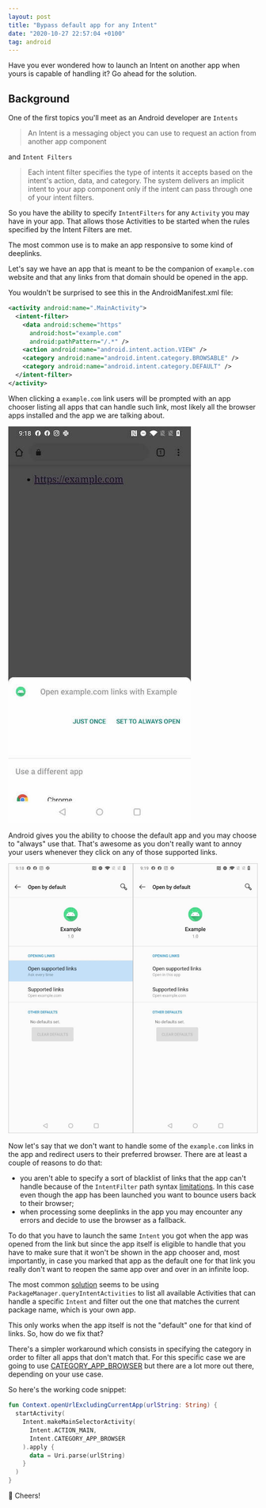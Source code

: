 ```yaml
---
layout: post
title: "Bypass default app for any Intent"
date: "2020-10-27 22:57:04 +0100"
tag: android
---
```


Have you ever wondered how to launch an Intent on another app when yours is capable of handling it? Go ahead for the solution.

## Background

One of the first topics you'll meet as an Android developer are `Intents`

> An Intent is a messaging object you can use to request an action from another app component

and `Intent Filters`

> Each intent filter specifies the type of intents it accepts based on the intent's action, data, and category. The system delivers an implicit intent to your app component only if the intent can pass through one of your intent filters.

So you have the ability to specify `IntentFilters` for any `Activity` you may have in your app. That allows those Activities to be started when the rules specified by the Intent Filters are met.

The most common use is to make an app responsive to some kind of deeplinks.

Let's say we have an app that is meant to be the companion of `example.com` website and that any links from that domain should be opened in the app.

You wouldn't be surprised to see this in the AndroidManifest.xml file:

```xml
<activity android:name=".MainActivity">
  <intent-filter>
    <data android:scheme="https"
      android:host="example.com"
      android:pathPattern="/.*" />
    <action android:name="android.intent.action.VIEW" />
    <category android:name="android.intent.category.BROWSABLE" />
    <category android:name="android.intent.category.DEFAULT" />
  </intent-filter>
</activity>
```

When clicking a `example.com` link users will be prompted with an app chooser listing all apps that can handle such link, most likely all the browser apps installed and the app we are talking about.

![Chooser](/assets/img/posts/intent-default-app/chooser.jpg)

Android gives you the ability to choose the default app and you may choose to "always" use that. That's awesome as you don't really want to annoy your users whenever they click on any of those supported links.

![Chooser](/assets/img/posts/intent-default-app/open-links.jpg)

Now let's say that we don't want to handle some of the `example.com` links in the app and redirect users to their preferred browser. There are at least a couple of reasons to do that:
- you aren't able to specify a sort of blacklist of links that the app can't handle because of the `IntentFilter` path syntax [limitations](https://developer.android.com/guide/topics/manifest/data-element). In this case even though the app has been launched you want to bounce users back to their browser;
- when processing some deeplinks in the app you may encounter any errors and decide to use the browser as a fallback.

To do that you have to launch the same `Intent` you got when the app was opened from the link but since the app itself is eligible to handle that you have to make sure that it won't be shown in the app chooser and, most importantly, in case you marked that app as the default one for that link you really don't want to reopen the same app over and over in an infinite loop.

The most common [solution](https://gist.github.com/Kevinrob/fef4359f68228ae0bcb803402e7715fa) seems to be using `PackageManager.queryIntentActivities` to list all available Activities that can handle a specific `Intent` and filter out the one that matches the current package name, which is your own app.

This only works when the app itself is not the "default" one for that kind of links. So, how do we fix that?

There's a simpler workaround which consists in specifying the category in order to filter all apps that don't match that. For this specific case we are going to use [CATEGORY_APP_BROWSER](https://developer.android.com/reference/android/content/Intent#CATEGORY_APP_BROWSER) but there are a lot more out there, depending on your use case.

So here's the working code snippet:

```kotlin
fun Context.openUrlExcludingCurrentApp(urlString: String) {
  startActivity(
    Intent.makeMainSelectorActivity(
      Intent.ACTION_MAIN,
      Intent.CATEGORY_APP_BROWSER
    ).apply {
      data = Uri.parse(urlString)
    }
  )
}
```

🍻 Cheers!
